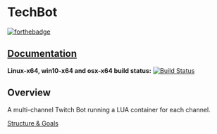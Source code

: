 # TechBot

[![forthebadge](http://forthebadge.com/images/badges/made-with-c-sharp.svg)](https://Techial.github.io/TechBot/)

## [Documentation](https://Techial.github.io/TechBot/)

**Linux-x64, win10-x64 and osx-x64 build status:** [![Build Status](https://travis-ci.org/Techial/TechBot.svg?branch=master)](https://travis-ci.org/Techial/TechBot)

## Overview

A multi-channel Twitch Bot running a LUA container for each channel.

[Structure & Goals](docs/STRUCTURE.md)
